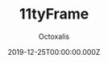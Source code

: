 ---
layout: JamstackTheme
title: 11tyFrame
github: https://github.com/octoxalis/11tyframe
demo: https://11tyframe.netlify.com
author: Octoxalis
date: 2019-12-25T00:00:00.000Z
ssg: Eleventy
description: A light site frame using Eleventy static site generator
stale: true
---